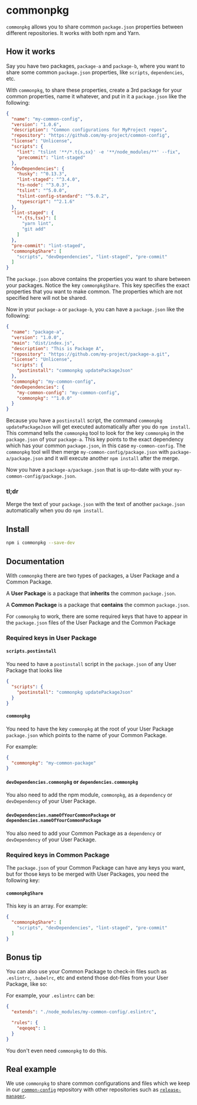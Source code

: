 # commonpkg

`commonpkg` allows you to share common `package.json` properties between different repositories.
It works with both npm and Yarn.

## How it works

Say you have two packages, `package-a` and `package-b`, where you want to share some common 
`package.json` properties, like `scripts`, `dependencies`, etc.

With `commonpkg`, to share these properties, create a 3rd package for your common properties, 
name it whatever, and put in it a `package.json` like the following:

```json
{
  "name": "my-common-config",
  "version": "1.0.6",
  "description": "Common configurations for MyProject repos",
  "repository": "https://github.com/my-project/common-config",
  "license": "Unlicense",
  "scripts": {
    "lint": "tslint '**/*.t{s,sx}' -e '**/node_modules/**' --fix",
    "precommit": "lint-staged"
  },
  "devDependencies": {
    "husky": "^0.13.3",
    "lint-staged": "^3.4.0",
    "ts-node": "^3.0.3",
    "tslint": "^5.0.0",
    "tslint-config-standard": "^5.0.2",
    "typescript": "^2.1.6"
  },
  "lint-staged": {
    "*.{ts,tsx}": [
      "yarn lint",
      "git add"
    ]
  },
  "pre-commit": "lint-staged",
  "commonpkgShare": [
    "scripts", "devDependencies", "lint-staged", "pre-commit"
  ]
}
```

The `package.json` above contains the properties you want to share between your packages. 
Notice the key `commonpkgShare`. This key specifies the exact properties that you want to make common. 
The properties which are not specified here will not be shared.

Now in your `package-a` or `package-b`, you can have a `package.json` like the following:

```json
{
  "name": "package-a",
  "version": "1.0.0",
  "main": "dist/index.js",
  "description": "This is Package A",
  "repository": "https://github.com/my-project/package-a.git",
  "license": "Unlicense",
  "scripts": {
    "postinstall": "commonpkg updatePackageJson"
  },
  "commonpkg": "my-common-config",
  "devDependencies": {
    "my-common-config": "my-common-config",
    "commonpkg": "^1.0.0"
  }
}
```

Because you have a `postinstall` script, the command `commonpkg updatePackageJson` 
will get executed automatically after you do `npm install`. This command tells the `commonpkg` tool 
to look for the key `commonpkg` in the `package.json` of your `package-a`. 
This key points to the exact dependency which has your common `package.json`, in this case
`my-common-config`. The `commonpkg` tool will then merge 
`my-common-config/package.json` with `package-a/package.json` and it will execute 
another `npm install` after the merge.

Now you have a `package-a/package.json` that is up-to-date with your `my-common-config/package.json`.

### tl;dr

Merge the text of your `package.json` with the text of another `package.json` automatically
when you do `npm install`.

## Install

```bash
npm i commonpkg --save-dev
```

## Documentation

With `commonpkg` there are two types of packages, a User Package and a Common Package.
 
A **User Package** is a package that **inherits** the common `package.json`.

A **Common Package** is a package that **contains** the common `package.json`.

For `commonpkg` to work, there are some required keys that have to appear 
in the `package.json` files of the User Package and the Common Package

### Required keys in User Package

#### `scripts.postinstall`

You need to have a `postinstall` script in the `package.json` of any User Package that looks like

```json
{
  "scripts": {
    "postinstall": "commonpkg updatePackageJson"
  }
}
```

#### `commonpkg`

You need to have the key `commonpkg` at the root of your User Package `package.json` which
points to the name of your Common Package.

For example:

```json
{
  "commonpkg": "my-common-package"
}
```

#### `devDependencies.commonpkg` or `dependencies.commonpkg`

You also need to add the npm module, `commonpkg`, as a `dependency` or 
`devDependency` of your User Package.

#### `devDependencies.nameOfYourCommonPackage` or `dependencies.nameOfYourCommonPackage`

You also need to add your Common Package as a `dependency` or `devDependency` of your User Package.

### Required keys in Common Package

The `package.json` of your Common Package can have any keys you want, but for those keys to be
merged with User Packages, you need the following key:

#### `commonpkgShare`

This key is an array. For example:

```json
{
  "commonpkgShare": [
    "scripts", "devDependencies", "lint-staged", "pre-commit"
  ]
}
```

## Bonus tip

You can also use your Common Package to check-in files such as `.eslintrc`, `.babelrc`, etc and 
extend those dot-files from your User Package, like so:

For example, your `.eslintrc` can be: 

```json
{
  "extends": "./node_modules/my-common-config/.eslintrc",

  "rules": {
    "eqeqeq": 1
  }
}
```

You don't even need `commonpkg` to do this.

## Real example

We use `commonpkg` to share common configurations and files which we keep in our 
[`common-config`](https://github.com/hollowverse/common-config) repository
with other repositories such as 
[`release-manager`](https://github.com/hollowverse/release-manager).
